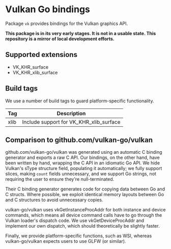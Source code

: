 # Vulkan Go bindings

Package `vk` provides bindings for the Vulkan graphics API.

**This package is in its very early stages. It is not in a usable state. This repository is a mirror of local development efforts.**

## Supported extensions

- VK_KHR_surface
- VK_KHR_xlib_surface

## Build tags

We use a number of build tags to guard platform-specific functionality.

| Tag  | Description                             |
|------|-----------------------------------------|
| xlib | Include support for VK_KHR_xlib_surface |

## Comparison to github.com/vulkan-go/vulkan

github.com/vulkan-go/vulkan was generated using an automatic C binding generator and exports a raw C API.
Our bindings, on the other hand, have been written by hand, wrapping the C API in an idiomatic Go API.
We hide Vulkan's sType structure field, populating it automatically;
we fully support slices, making `count` fields unnecessary,
and we support Go strings, not requiring the user to ensure they're null-terminated.

Their C binding generator generates code for copying data between Go and C structs.
Where possible, we exploit identical memory layouts between Go and C structures to avoid unnecessary copies.

vulkan-go/vulkan uses vkGetInstanceProcAddr for both instance and device commands,
which means all device command calls have to go through the Vulkan loader's dispatch code.
We use vkGetDeviceProcAddr and implement our own dispatch, which should theoretically be slightly faster.

Finally, we provide platform-specific functions, such as WSI, whereas
vulkan-go/vulkan expects users to use GLFW (or similar).
